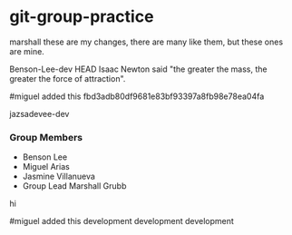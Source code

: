 # git-group-practice
marshall
these are my changes, there are many like them, but these ones are mine.


Benson-Lee-dev
HEAD
Isaac Newton said "the greater the mass, the greater the force of attraction".

#miguel added this
fbd3adb80df9681e83bf93397a8fb98e78ea04fa

jazsadevee-dev
### Group Members
- Benson Lee
- Miguel Arias
- Jasmine Villanueva
- Group Lead Marshall Grubb

hi

#miguel added this
development
development
development
